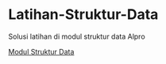 # Latihan-Struktur-Data
Solusi latihan di modul struktur data Alpro

[Modul Struktur Data](https://github.com/AlproITS/StrukturData/wiki)
